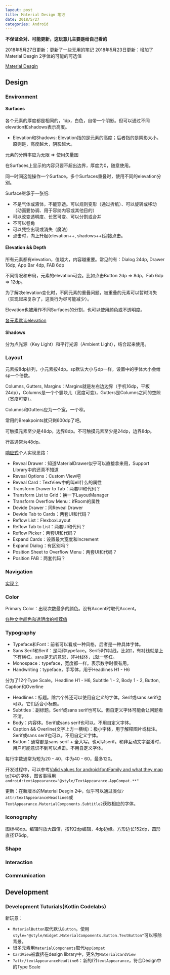 ```yaml
---
layout: post
title: Material Design 笔记
date: 2018/5/27
categories: Android
---
```


**不保证全对、可能更新，这玩意儿主要是给自己看的**

2018年5月27日更新：更新了一些无用的笔记
2018年5月23日更新：增加了Material Desgin 2字体的可能的可选值

[Material Desgin](https://material.io/)

<!--more-->

## Design

### Environment

#### Surfaces

各个元素的厚度都是相同的，1dp，白色，自带一个阴影。但可以通过不同elevation和shadows表示高度。

- Elevation和Shadows: Elevation指的是元素的高度；后者指的是阴影大小。原则是，高度越大，阴影越大。

元素的分辨率应为无限 => 使用矢量图

在Surfaces上显示的内容只要不超出边界，厚度为0，随意使用。

同一时间这能操作一个Surface。多个Surfaces重叠时，使用不同的elevation分别。

Surface继承于一张纸: 

- 不是气体或液体，不能穿透。可以规则变形（通过折纸）、可以旋转或移动（动画要协调、用于容纳内容或其他目的）
- 可以改变透明度、长宽可变、可以分割或合并
- 不可以卷角
- 可以凭空出现或消失（魔法）
- 点击时，向上升起(elevation++, shadows++)迎接点击。

#### Elevation && Depth

所有元素都有elevation，值越大，内容越重要。常见的有：Dialog 24dp, Drawer 16dp, App Bar 4dp, FAB 6dp

不同情况和布局，元素的elevation可变。比如点击Button 2dp => 8dp，Fab 6dp => 12dp。

为了解决elevation变化时，不同元素的重叠问题，被重叠的元素可以暂时消失（实现起来复杂了，这类行为尽可能减少）。

Elevation也被用作不同Surfaces的分割，也可以使用颜色或不透明度。

[各元素默认elevation](https://material.io/design/environment/elevation.html#default-elevations)

#### Shadows

分为点光源（Key Light）和平行光源（Ambient Light），结合起来使用。

### Layout

元素按8dp排列，小元素按4dp。sp默认大小与dp一样，设置中的字体大小会给sp一个倍数。

Columns, Gutters, Margins：Margins就是左右边边界（手机16dp，平板24dp），Columns是一个个竖块儿（宽度可变)，Gutters是Columns之间的空隙（宽度可变）。

Columns和Gutters应为一个宽，一个窄。

常用的Breakpoints就只剩600dp了吧。

可触摸元素至少是48dp，边界8dp。不可触摸元素至少是24dp，边界8dp。

行高通常为48dp。

[响应式](https://material.io/design/layout/component-behavior.html#responsive-patterns)个人实现思路：

- Reveal Drawer：知道MaterialDrawer似乎可以直接拿来用，Support Library中的还真不知道
- Reveal Options：Custom View吧
- Reveal Card：TextView中的叫ell什么的属性
- Transform Drawer to Tab：两套UI和代码？
- Transform List to Grid：换一下LayoutManager
- Transform Overflow Menu：ifRoom的属性
- Devide Drawer：同Reveal Drawer
- Devide Tab to Cards：两套UI和代码？
- Reflow List：FlexboxLayout
- Reflow Tab to List：两套UI和代码？
- Reflow Picker：两套UI和代码？
- Expand Cards：设置最大宽度和Increment
- Expand Dialog：有区别吗？
- Position Sheet to Overflow Menu：两套UI和代码？
- Position FAB：两套代码？

### Navigation

[实现？](https://material.io/design/navigation/navigation-transitions.html)

### Color

Primary Color：出现次数最多的颜色。没有Accent时取代Accent。

[各种文字颜色和透明度的推荐值](https://material.io/design/color/text-legibility.html)

### Typography

- Typeface和Font：前者可以看成一种风格，后者是一种具体字体。
- Sans Serif和Serif：是两种typeface。Serif译作衬线，比如`I`，有衬线就是上下有横杠。`sans`是无的意思，非衬线体，`I`就一竖杠。
- Monospace：typeface，宽度都一样。表示数字时很有用。
- Handwriting：typeface，手写体，用于Headlines H1 - H6

分为了12个Type Scale。Headline H1 - H6, Subtitle 1 - 2, Body 1 - 2, Button, Caption和Overline

- Headlines：标题。除六个外还可以使用自定义的字体。Serif或sans serif也可以，它们适合小标题。
- Subtitles：副标题。Serif或sans serif也可以。但自定义字体可能会让问题看不清。
- Body：内容体。Serif或sans serif也可以。不用自定义字体。
- Caption && Overline(文字上方一横线)：极小字体，用于解释图片或标注。Serif或sans serif也可以。不用自定义字体。
- Button：通常都是sans serif + 全大写。也可以serif。和非互动文字混淆时，用户可能意识不到可以点击。不用自定义字体。

每行字数通常为短为20 - 40，中为40 - 60，最多120。

开发过程中，可以参考[Valid values for android:fontFamily and what they map to?](https://stackoverflow.com/a/19692168/5507158)中的字体，图省事得用`android:textAppearance="@style/TextAppearance.AppCompat.**"`

更新：在新版本的Material Desgin 2中，似乎可以通过类似`?attr/textAppearanceHeadline6`或`TextAppearance.MaterialComponents.Subtitle2`获取相应的字体。

### Iconography

图标48dp。编辑时放大四倍，按192dp编辑，4dp边缘。方形边长152dp，圆形直径176dp。

### Shape

### Interaction

### Communication

## Development

### Development Tuturials(Kotlin Codelabs)

新玩意：

- `MaterialButton`取代默认`Button`。使用`style="@style/Widget.MaterialComponents.Button.TextButton"`可以移除背景。
- 很多元素用`MaterialComponents`取代`AppCompat`
- `CardView`被囊括在design library中，更名为`MaterialCardView`
- `?attr/textAppearanceHeadline6`：新的(?)`textAppearance`，符合Design中的Type Scale
